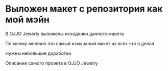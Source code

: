 # Выложен макет с репозитория как мой мэйн
В OJJO Jewerly выложены исходники данного макета

По моему мнению это самый измучаный макет из всех что я делал

Нужны небольшие доработки

Описание самого проэкта в OJJO Jewelry

